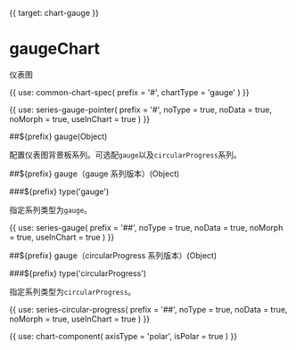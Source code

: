 {{ target: chart-gauge }}

# gaugeChart

仪表图

{{ use: common-chart-spec(
    prefix = '#',
    chartType = 'gauge'
) }}

{{ use: series-gauge-pointer(
  prefix = '#',
  noType = true,
  noData = true,
  noMorph = true,
  useInChart = true
) }}

##${prefix} gauge(Object)

配置仪表图背景板系列。可选配`gauge`以及`circularProgress`系列。

##${prefix} gauge（gauge 系列版本）(Object)

###${prefix} type('gauge')

指定系列类型为`gauge`。

{{ use: series-gauge(
  prefix = '##',
  noType = true,
  noData = true,
  noMorph = true,
  useInChart = true
) }}

##${prefix} gauge（circularProgress 系列版本）(Object)

###${prefix} type('circularProgress')

指定系列类型为`circularProgress`。

{{ use: series-circular-progress(
  prefix = '##',
  noType = true,
  noData = true,
  noMorph = true,
  useInChart = true
) }}

{{ use: chart-component(
  axisType = 'polar',
  isPolar = true
) }}
